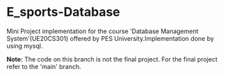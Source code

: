 # E_sports-Database
Mini Project implementation for the course 'Database Management System'(UE20CS301) offered by PES University.Implementation done by using mysql.

**Note:**
The code on this branch is not the final project. For the final project refer to the 'main' branch.
